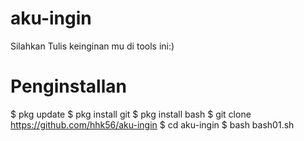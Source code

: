 # aku-ingin
Silahkan Tulis keinginan mu di tools ini:)

# Penginstallan
$ pkg update
$ pkg install git
$ pkg install bash
$ git clone https://github.com/hhk56/aku-ingin
$ cd aku-ingin
$ bash bash01.sh


